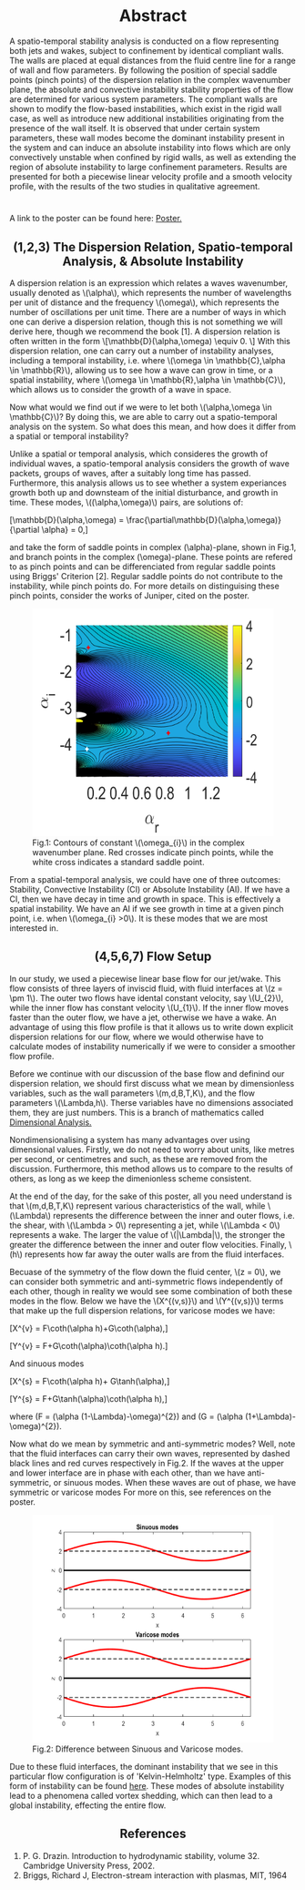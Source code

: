 <!-- <html> -->
<head>
<script type="text/javascript" id="MathJax-script" async
  src="https://cdn.jsdelivr.net/npm/mathjax@3/es5/tex-mml-chtml.js">
</script>

<script type="text/x-mathjax-config">
  MathJax.Hub.Config({
   "HTML-CSS": { linebreaks: { automatic: true } },
           SVG: { linebreaks: { automatic: true } }
  });
</script>
  <!-- body{overflow-x: hidden}  -->
</head>

<body>

<h1> </h1>
<h1 style="text-align: center;"> Abstract </h1>
A spatio-temporal stability analysis is conducted on a flow representing both jets and wakes, subject to confinement by identical compliant walls. The walls are placed at equal distances from the fluid centre line for a range of wall and flow parameters. By following the position of special saddle points (pinch points) of the dispersion relation in the complex wavenumber plane, the absolute and convective instability stability properties of the flow are determined for various system parameters. The compliant walls are shown to modify the flow-based instabilities, which exist in the rigid wall case, as well as introduce new additional instabilities originating from the presence of the wall itself. It is observed that under certain system parameters, these wall modes become the dominant instability present in the system and can induce an absolute instability into flows which are only convectively unstable when confined by rigid walls, as well as extending the region of absolute instability to large confinement parameters. Results are presented for both a piecewise linear velocity profile and a smooth velocity profile, with the results of the two studies in qualitative agreement. 
<h1> </h1> 

A link to the poster can be found here: <a href="Main_Poster (1).pdf">Poster.</a>

<h2 style="text-align: center;"> (1,2,3) The Dispersion Relation, Spatio-temporal Analysis, & Absolute Instability </h2>

<p> A dispersion relation is an expression which relates a waves wavenumber, usually denoted as \(\alpha\), which represents the number of wavelengths per unit of distance and the frequency \(\omega\), which represents the number of oscillations per unit time. There are a number of ways in which one can derive a dispersion relation, though this is not something we will derive here, though we recommend the book [1]. A dispersion relation is often written in the form 
\[\mathbb{D}(\alpha,\omega) \equiv 0. \] 
With this dispersion relation, one can carry out a number of instability analyses, including a temporal instability, i.e. where \(\omega \in \mathbb{C},\alpha \in \mathbb{R}\), allowing us to see how a wave can grow in time, or a spatial instability, where \(\omega \in \mathbb{R},\alpha \in \mathbb{C}\), which allows us to consider the growth of a wave in space. </p> 

<p> Now what would we find out if we were to let both \(\alpha,\omega \in \mathbb{C}\)? By doing this, we are able to carry out a spatio-temporal analysis on the system. So what does this mean, and how does it differ from a spatial or temporal instability? </p> 

<p> Unlike a spatial or temporal analysis, which consideres the growth of individual waves, a spatio-temporal analysis considers the growth of wave packets, groups of waves, after a suitably long time has passed. Furthermore, this analysis allows us to see whether a system experiances growth both up and downsteam of the initial disturbance, and growth in time. These modes, \((\alpha,\omega)\) pairs, are solutions of: 

\[\mathbb{D}(\alpha,\omega) = \frac{\partial\mathbb{D}(\alpha,\omega)}{\partial \alpha} = 0,\]

and take the form of saddle points in complex \(\alpha\)-plane, shown in Fig.1, and branch points in the complex \(\omega\)-plane. These points are refered to as pinch points and can be differenciated from regular saddle points using Briggs' Criterion [2]. Regular saddle points do not contribute to the instability, while pinch points do. For more details on distinguising these pinch points, consider the works of Juniper, cited on the poster.</p> 

<figure>
  <img src="alpha_plane.png" class="center" alt="Pinch points in the complex wavenumber plane." style="width:500px;height:400px;">
  <figcaption>Fig.1: Contours of constant \(\omega_{i}\) in the complex wavenumber plane. Red crosses indicate pinch points, while the white cross indicates a standard saddle point.</figcaption>
</figure>

<p> From a spatial-temporal analysis, we could have one of three outcomes: Stability, Convective Instability (CI) or Absolute Instability (AI). If we have a CI, then we have decay in time and growth in space. This is effectively a spatial instability. We have an AI if we see growth in time at a given pinch point, i.e. when \(\omega_{i} >0\). It is these modes that we are most interested in. 
</p> 

<h2 style="text-align: center;"> (4,5,6,7) Flow Setup </h2>

<p> In our study, we used a piecewise linear base flow for our jet/wake. This flow consists of three layers of inviscid fluid, with fluid interfaces at \(z = \pm 1\). The outer two flows have idental constant velocity, say \(U_{2}\), while the inner flow has constant velocity \(U_{1}\). If the inner flow moves faster than the outer flow, we have a jet, otherwise we have a wake. An advantage of using this flow profile is that it allows us to write down explicit dispersion relations for our flow, where we would otherwise have to calculate modes of instability numerically if we were to consider a smoother flow profile. 
</p>

<p> Before we continue with our discussion of the base flow and definind our dispersion relation, we should first discuss what we mean by dimensionless variables, such as the wall parameters \(m,d,B,T,K\), and the flow parameters \(\Lambda,h\). Therse variables have no dimensions associated them, they are just numbers. This is a branch of mathematics called <a href="https://en.wikipedia.org/wiki/Dimensional_analysis">Dimensional Analysis.</a> </p>

<p>Nondimensionalising a system has many advantages over using dimensional values. Firstly, we do not need to worry about units, like metres per second, or centimetres and such, as these are removed from the discussion. Furthermore, this method allows us to compare to the results of others, as long as we keep the dimenionless scheme consistent. 
</p>

<p>At the end of the day, for the sake of this poster, all you need understand is that \(m,d,B,T,K\) represent various characteristics of the wall, while \(\Lambda\) represents the difference between the inner and outer flows, i.e. the shear, with \(\Lambda &gt; 0\) representing a jet, while \(\Lambda &lt; 0\) represents a wake. The larger the value of \(|\Lambda|\), the stronger the greater the difference between the inner and outer flow velocities. Finally, \(h\) represents how far away the outer walls are from the fluid interfaces. 
</p>

<p> Becuase of the symmetry of the flow down the fluid center, \(z = 0\), we can consider both symmetric and anti-symmetric flows independently of each other, though in reality we would see some combination of both these modes in the flow. Below we have the \(X^{(v,s)}\) and \(Y^{(v,s)}\) terms that make up the full dispersion relations, for varicose modes we have: 

\[X^{v} = F\coth(\alpha h)+G\coth(\alpha),\]

\[Y^{v} = F+G\coth(\alpha)\coth(\alpha h).\] 

And sinuous modes

\[X^{s} = F\coth(\alpha h)+ G\tanh(\alpha),\]

\[Y^{s} = F+G\tanh(\alpha)\coth(\alpha h),\] 

where \(F = (\alpha (1-\Lambda)-\omega)^{2}\) and \(G = (\alpha (1+\Lambda)-\omega)^{2}\).
</p>
<p>
Now what do we mean by symmetric and anti-symmetric modes? Well, note that the fluid interfaces can carry their own waves, represented by dashed black lines and red curves respectively in Fig.2. If the waves at the upper and lower interface are in phase with each other, than we have anti-symmetric, or sinuous modes. When these waves are out of phase, we have symmetric or varicose modes For more on this, see references on the poster. 
</p> 

<figure>
  <img src="Sinuous_Varicose_interface.png" alt="Sinuous and Varicose modes." style="width:500px;height:400px;" class="center">
  <figcaption>Fig.2: Difference between Sinuous and Varicose modes.</figcaption>
</figure>

<p>
Due to these fluid interfaces, the dominant instability that we see in this particular flow configuration is of 'Kelvin-Helmholtz' type. Examples of this form of instability can be found <a href="https://en.wikipedia.org/wiki/Kelvin%E2%80%93Helmholtz_instability">here</a>. These modes of absolute instability lead to a phenomena called vortex shedding, which can then lead to a global instability, effecting the entire flow. 
</p>
<!-- <h2 style="text-align: center;"> A Note on the Results </h2> -->

<!-- </body> -->
<!-- </html> -->
<h2 style="text-align: center;"> References </h2> 

1. P. G. Drazin. Introduction to hydrodynamic stability, volume 32. Cambridge University Press, 2002. <br>
2. Briggs, Richard J, Electron-stream interaction with plasmas, MIT, 1964
